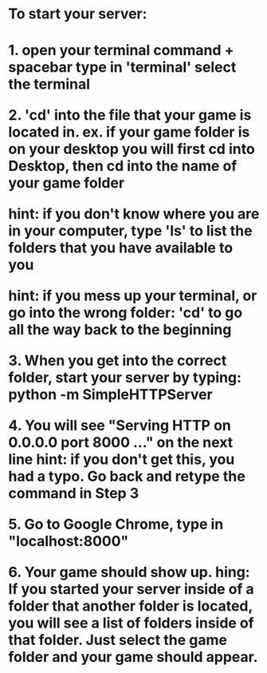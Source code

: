 <h1>To start your server:<h1>

<b>1. open your terminal<b>
command + spacebar
type in 'terminal'
select the terminal

<b>2. 'cd' into the file that your game is located in.<b>
ex. if your game folder is on your desktop you will first cd into Desktop, then cd into the name of your game folder

hint: if you don't know where you are in your computer, type 'ls' to list the folders that you have available to you

hint: if you mess up your terminal, or go into the wrong folder:
'cd' to go all the way back to the beginning

<b>3. When you get into the correct folder, start your server by typing:<b>
python -m SimpleHTTPServer

<b>4. You will see "Serving HTTP on 0.0.0.0 port 8000 ..." on the next line<b>
hint: if you don't get this, you had a typo. Go back and retype the command in Step 3

<b>5. Go to Google Chrome, type in "localhost:8000"<b>

<b>6. Your game should show up. <b>
hing: If you started your server inside of a folder that another folder is located, you will see a list of folders inside of that folder. Just select the game folder and your game should appear.
